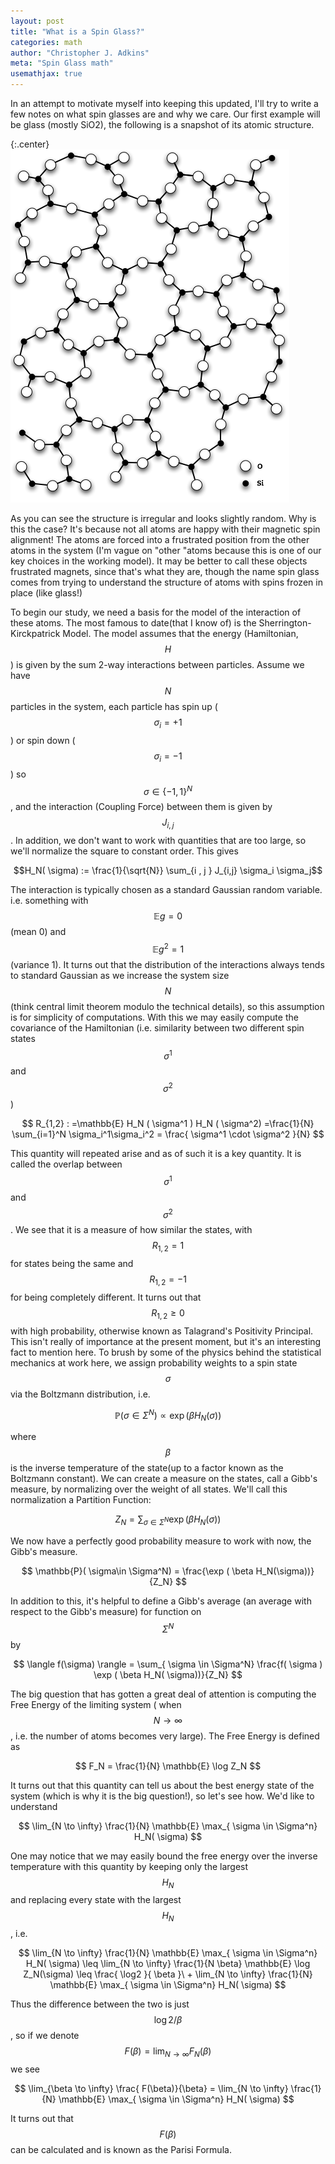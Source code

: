 ```yaml
---
layout: post
title: "What is a Spin Glass?"
categories: math
author: "Christopher J. Adkins"
meta: "Spin Glass math"
usemathjax: true
---
```

In an attempt to motivate myself into keeping this updated, I'll try to write a few notes on what spin glasses are and why we care. Our first example will be glass (mostly SiO2), the following is a snapshot of its atomic structure.

{:.center}
![glass](/assets/post-assets/glass.png)

As you can see the structure is irregular and looks slightly random. Why is this the case? It's because not all atoms are happy with their magnetic spin alignment! The atoms are forced into a frustrated position from the other atoms in the system (I'm vague on "other "atoms because this is one of our key choices in the working model). It may be better to call these objects frustrated magnets, since that's what they are, though the name spin glass comes from trying to understand the structure of atoms with spins frozen in place (like glass!)

To begin our study, we need a basis for the model of the interaction of these atoms. The most famous to date(that I know of) is the Sherrington-Kirckpatrick Model. The model assumes that the energy (Hamiltonian,$$H$$) is given by the sum 2-way interactions between particles. Assume we have $$N$$ particles in the system, each particle has spin up ( $$ \sigma_i=+1$$) or spin down ( $$\sigma_i=-1$$ ) so $$\sigma \in \{-1,1\}^N$$ , and the interaction (Coupling Force) between them is given by $$J_{i,j}$$. In addition, we don't want to work with quantities that are too large, so we'll normalize the square to constant order. This gives 

$$H_N( \sigma) := \frac{1}{\sqrt{N}} \sum_{i , j } J_{i,j} \sigma_i \sigma_j$$

The interaction is typically chosen as a standard Gaussian random variable. i.e. something with $$ \mathbb{E} g = 0 $$ (mean 0) and $$ \mathbb{E} g^2 = 1$$ (variance 1). It turns out that the distribution of the interactions always tends to standard Gaussian as we increase the system size $$ N$$ (think central limit theorem modulo the technical details), so this assumption is for simplicity of computations. With this we may easily compute the covariance of the Hamiltonian (i.e. similarity between two different spin states $$ \sigma^1 $$ and $$ \sigma^2 $$ )

$$ R_{1,2} : =\mathbb{E} H_N ( \sigma^1 ) H_N ( \sigma^2) =\frac{1}{N} \sum_{i=1}^N \sigma_i^1\sigma_i^2 = \frac{ \sigma^1 \cdot \sigma^2 }{N}  $$

This quantity will repeated arise and as of such it is a key quantity. It is called the overlap between $$\sigma^1$$ and $$ \sigma^2 $$. We see that it is a measure of how similar the states, with $$R_{1,2}=1$$ for states being the same and $$R_{1,2}=-1 $$ for being completely different. It turns out that $$R_{1,2} \geq 0 $$ with high probability, otherwise known as Talagrand's Positivity Principal. This isn't really of importance at the present moment, but it's an interesting fact to mention here. To brush by some of the physics behind the statistical mechanics at work here, we assign probability weights to a spin state $$ \sigma $$ via the Boltzmann distribution, i.e.

$$ \mathbb{P}( \sigma\in \Sigma^N) \propto \exp ( \beta H_N(\sigma)) $$

where $$ \beta $$ is the inverse temperature of the state(up to a factor known as the Boltzmann constant). We can create a measure on the states, call a Gibb's measure, by normalizing over the weight of all states. We'll call this normalization a Partition Function:

$$ Z_N = \sum_{\sigma \in \Sigma^N} \exp ( \beta H_N ( \sigma) ) $$

We now have a perfectly good probability measure to work with now, the Gibb's measure. 

$$  \mathbb{P}( \sigma\in \Sigma^N) = \frac{\exp ( \beta H_N(\sigma))}{Z_N}  $$

In addition to this, it's helpful to define a Gibb's average (an average with respect to the Gibb's measure) for function on $$ \Sigma^N $$ by

$$ \langle f(\sigma) \rangle = \sum_{ \sigma \in \Sigma^N} \frac{f( \sigma ) \exp ( \beta H_N( \sigma))}{Z_N} $$

The big question that has gotten a great deal of attention is computing the Free Energy of the limiting system ( when $$ N \to \infty $$, i.e. the number of atoms becomes very large). The Free Energy is defined as

$$ F_N = \frac{1}{N} \mathbb{E} \log Z_N $$

It turns out that this quantity can tell us about the best energy state of the system (which is why it is the big question!), so let's see how. We'd like to understand

$$ \lim_{N \to \infty} \frac{1}{N} \mathbb{E} \max_{ \sigma \in \Sigma^n} H_N( \sigma) $$

One may notice that we may easily bound the free energy over the inverse temperature with this quantity by keeping only the largest $$H_N$$ and replacing every state with the largest $$H_N$$, i.e.

$$  \lim_{N \to \infty} \frac{1}{N} \mathbb{E} \max_{ \sigma \in \Sigma^n} H_N( \sigma) \leq \lim_{N \to \infty} \frac{1}{N \beta} \mathbb{E} \log Z_N(\sigma)  \leq \frac{ \log2 }{ \beta }\ +  \lim_{N \to \infty} \frac{1}{N} \mathbb{E} \max_{ \sigma \in \Sigma^n} H_N( \sigma)  $$

Thus the difference between the two is just $$ \log 2 / \beta $$, so if we denote $$ F( \beta) = \lim_{N \to \infty} F_N( \beta) $$ we see

$$ \lim_{\beta \to \infty} \frac{ F(\beta)}{\beta} = \lim_{N \to \infty} \frac{1}{N} \mathbb{E} \max_{ \sigma \in \Sigma^n} H_N( \sigma) $$

It turns out that $$ F(\beta) $$ can be calculated and is known as the Parisi Formula. 